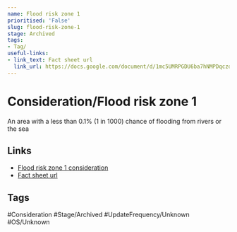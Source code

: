 ```yaml
---
name: Flood risk zone 1
prioritised: 'False'
slug: flood-risk-zone-1
stage: Archived
tags:
- Tag/
useful-links:
- link_text: Fact sheet url
  link_url: https://docs.google.com/document/d/1mc5UMRPGDU6ba7hNMPDqczdvB4Geu0Mm2aN19GRmASg/edit#heading=h.lb9do641w06g
---
```


# Consideration/Flood risk zone 1

An area with a less than 0.1% (1 in 1000) chance of flooding from rivers or the sea

## Links

* [Flood risk zone 1 consideration](https://design.planning.data.gov.uk/planning-consideration/flood-risk-zone-1)
* [Fact sheet url](https://docs.google.com/document/d/1mc5UMRPGDU6ba7hNMPDqczdvB4Geu0Mm2aN19GRmASg/edit#heading=h.lb9do641w06g)

## Tags

#Consideration #Stage/Archived #UpdateFrequency/Unknown #OS/Unknown